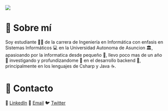 ![](https://i.imgur.com/66T2K88.png)





# :rocket: Sobre mí
Soy estudiante :man_student: de la carrera de Ingeniería en Informática con enfasis en Sistemas Informáticos :computer: en la Universidad Autonoma de Asuncion :classical_building:, apasioando por la informatica desde pequeño :adult:, llevo poco mas de un año :calendar: investigando y profundizandome :mag_right: en el desarrollo backend :closed_book:, principalmente en los lenguajes de Csharp y Java :coffee:.




# :iphone: Contacto
:office:  [LinkedIn](http://linkedin.com)        :e-mail:  [Email](http://gmail.com)         :bird:  [Twitter](http://github.com)
<!--
**ggmarighetti/ggmarighetti** is a ✨ _special_ ✨ repository because its `README.md` (this file) appears on your GitHub profile.

Here are some ideas to get you started:

- 🔭 I’m currently working on ...
- 🌱 I’m currently learning ...
- 👯 I’m looking to collaborate on ...
- 🤔 I’m looking for help with ...
- 💬 Ask me about ...
- 📫 How to reach me: ...
- 😄 Pronouns: ...
- ⚡ Fun fact: ...
-->
